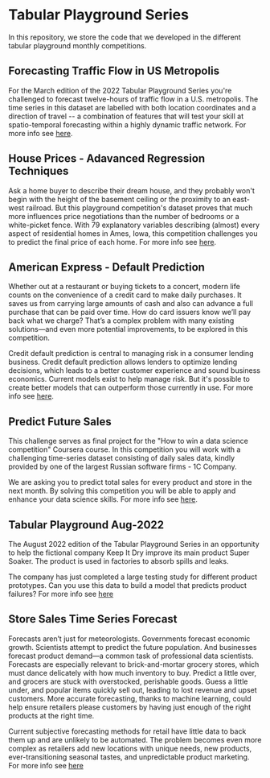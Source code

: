 # Tabular Playground Series

In this repository, we store the code that we developed in the different tabular playground monthly competitions.

## Forecasting Traffic Flow in US Metropolis

For the March edition of the 2022 Tabular Playground Series you're challenged to forecast twelve-hours of traffic flow in a U.S. metropolis. The time series in this dataset are labelled with both location coordinates and a direction of travel -- a combination of features that will test your skill at spatio-temporal forecasting within a highly dynamic traffic network. For more info see [here](https://www.kaggle.com/competitions/tabular-playground-series-mar-2022).

## House Prices - Adavanced Regression Techniques

Ask a home buyer to describe their dream house, and they probably won't begin with the height of the basement ceiling or the proximity to an east-west railroad. But this playground competition's dataset proves that much more influences price negotiations than the number of bedrooms or a white-picket fence. With 79 explanatory variables describing (almost) every aspect of residential homes in Ames, Iowa, this competition challenges you to predict the final price of each home. For more info see [here](https://www.kaggle.com/competitions/house-prices-advanced-regression-techniques/overview).

## American Express - Default Prediction

Whether out at a restaurant or buying tickets to a concert, modern life counts on the convenience of a credit card to make daily purchases. It saves us from carrying large amounts of cash and also can advance a full purchase that can be paid over time. How do card issuers know we’ll pay back what we charge? That’s a complex problem with many existing solutions—and even more potential improvements, to be explored in this competition.

Credit default prediction is central to managing risk in a consumer lending business. Credit default prediction allows lenders to optimize lending decisions, which leads to a better customer experience and sound business economics. Current models exist to help manage risk. But it's possible to create better models that can outperform those currently in use. For more info see [here](https://www.kaggle.com/competitions/amex-default-prediction).

## Predict Future Sales

This challenge serves as final project for the "How to win a data science competition" Coursera course. In this competition you will work with a challenging time-series dataset consisting of daily sales data, kindly provided by one of the largest Russian software firms - 1C Company. 

We are asking you to predict total sales for every product and store in the next month. By solving this competition you will be able to apply and enhance your data science skills. For more info see [here](https://www.kaggle.com/competitions/competitive-data-science-predict-future-sales/overview).

## Tabular Playground Aug-2022

The August 2022 edition of the Tabular Playground Series in an opportunity to help the fictional company Keep It Dry improve its main product Super Soaker. The product is used in factories to absorb spills and leaks.

The company has just completed a large testing study for different product prototypes. Can you use this data to build a model that predicts product failures? For more info see [here](https://www.kaggle.com/competitions/tabular-playground-series-aug-2022/overview/description)

## Store Sales Time Series Forecast

Forecasts aren’t just for meteorologists. Governments forecast economic growth. Scientists attempt to predict the future population. And businesses forecast product demand—a common task of professional data scientists. Forecasts are especially relevant to brick-and-mortar grocery stores, which must dance delicately with how much inventory to buy. Predict a little over, and grocers are stuck with overstocked, perishable goods. Guess a little under, and popular items quickly sell out, leading to lost revenue and upset customers. More accurate forecasting, thanks to machine learning, could help ensure retailers please customers by having just enough of the right products at the right time.

Current subjective forecasting methods for retail have little data to back them up and are unlikely to be automated. The problem becomes even more complex as retailers add new locations with unique needs, new products, ever-transitioning seasonal tastes, and unpredictable product marketing. For more info see [here](https://www.kaggle.com/competitions/store-sales-time-series-forecasting/overview)